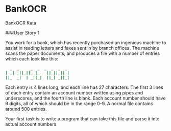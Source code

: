 # BankOCR
BankOCR Kata

###User Story 1

You work for a bank, which has recently purchased an ingenious machine to assist in reading letters and faxes sent in by branch offices. The machine scans the paper documents, and produces a file with a number of entries which each look like this:
```sh
  _  _     _  _  _  _  _  _
| _| _||_||_ |_   ||_||_|| |
||_  _|  | _||_|  ||_| _||_|
````
Each entry is 4 lines long, and each line has 27 characters. The first 3 lines of each entry contain an account number written using pipes and underscores, and the fourth line is blank. Each account number should have 9 digits, all of which should be in the range 0-9. A normal file contains around 500 entries.

Your first task is to write a program that can take this file and parse it into actual account numbers.


